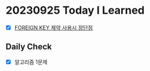 # 20230925 Today I Learned
- [X] [FOREIGN KEY 제약 사용시 장단점](../../DataBase/FK.md)

## Daily Check
- [X] 알고리즘 1문제